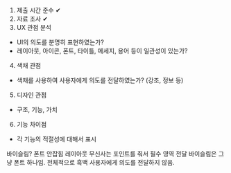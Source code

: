 1. 제출 시간 준수 ✔
2. 자료 조사 ✔
3. UX 관점 분석
- UI의 의도를 분명히 표현하였는가?
- 레이아웃, 아이콘, 폰트, 타이틀, 메세지, 용어 등이 일관성이 있는가?
4. 색채 관점
- 색채를 사용하여 사용자에게 의도를 전달하였는가? (강조, 정보 등)
5. 디자인 관점
- 구조, 기능, 가치
6. 기능 차이점
- 각 기능의 적절성에 대해서 표시


바이슬림? 폰트 안잡힘 레이아웃
무신사는 포인트를 줘서 필수 영역 전달
바이슬림은 그냥 폰트 하나임. 전체적으로 흑백 사용자에게 의도를 전달하지 않음.